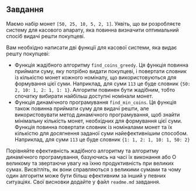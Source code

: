 ## Завдання

Маємо набір монет `[50, 25, 10, 5, 2, 1]`. Уявіть, що ви розробляєте систему для касового апарату, яка повинна визначити оптимальний спосіб видачі решти покупцеві.

Вам необхідно написати дві функції для касової системи, яка видає решту покупцеві:

- Функція жадібного алгоритму `find_coins_greedy`. Ця функція повинна приймати суму, яку потрібно видати покупцеві, і повертати словник із кількістю монет кожного номіналу, що використовуються для формування цієї суми. Наприклад, для суми `113` це буде словник `{50: 2, 10: 1, 2: 1, 1: 1}`. Алгоритм повинен бути жадібним, тобто спочатку вибирати найбільш доступні номінали монет.
- Функція динамічного програмування `find_min_coins`. Ця функція також повинна приймати суму для видачі решти, але використовувати метод динамічного програмування, щоб знайти мінімальну кількість монет, необхідних для формування цієї суми. Функція повинна повертати словник із номіналами монет та їх кількістю для досягнення заданої суми найефективнішим способом. Наприклад, для суми `113` це буде словник `{1: 1, 2: 1, 10: 1, 50: 2}`

Порівняйте ефективність жадібного алгоритму та алгоритму динамічного програмування, базуючись на часі їх виконання або О великому та звертаючи увагу на їхню продуктивність при великих сумах. Висвітліть, як вони справляються з великими сумами та чому один алгоритм може бути більш ефективним за інший у певних ситуаціях. Свої висновки додайте у файл `readme.md` завдання.
